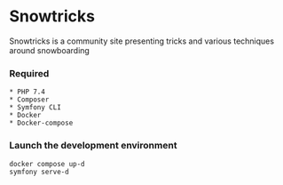 # Snowtricks

Snowtricks is a community site presenting tricks and various techniques around snowboarding 

### Required

    * PHP 7.4
    * Composer   
    * Symfony CLI
    * Docker
    * Docker-compose

### Launch the development environment

```bash
docker compose up-d
symfony serve-d
```
